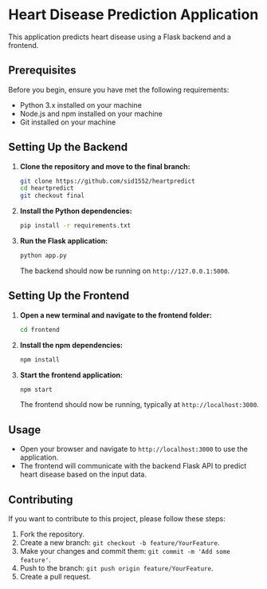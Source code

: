 # Heart Disease Prediction Application

This application predicts heart disease using a Flask backend and a frontend.

## Prerequisites

Before you begin, ensure you have met the following requirements:
- Python 3.x installed on your machine
- Node.js and npm installed on your machine
- Git installed on your machine

## Setting Up the Backend

1. **Clone the repository and move to the final branch:**

    ```bash
    git clone https://github.com/sid1552/heartpredict
    cd heartpredict
    git checkout final
    ```

2. **Install the Python dependencies:**

    ```bash
    pip install -r requirements.txt
    ```

3. **Run the Flask application:**

    ```bash
    python app.py
    ```

    The backend should now be running on `http://127.0.0.1:5000`.

## Setting Up the Frontend

1. **Open a new terminal and navigate to the frontend folder:**

    ```bash
    cd frontend
    ```

2. **Install the npm dependencies:**

    ```bash
    npm install
    ```

3. **Start the frontend application:**

    ```bash
    npm start
    ```

    The frontend should now be running, typically at `http://localhost:3000`.

## Usage

- Open your browser and navigate to `http://localhost:3000` to use the application.
- The frontend will communicate with the backend Flask API to predict heart disease based on the input data.

## Contributing

If you want to contribute to this project, please follow these steps:

1. Fork the repository.
2. Create a new branch: `git checkout -b feature/YourFeature`.
3. Make your changes and commit them: `git commit -m 'Add some feature'`.
4. Push to the branch: `git push origin feature/YourFeature`.
5. Create a pull request.

